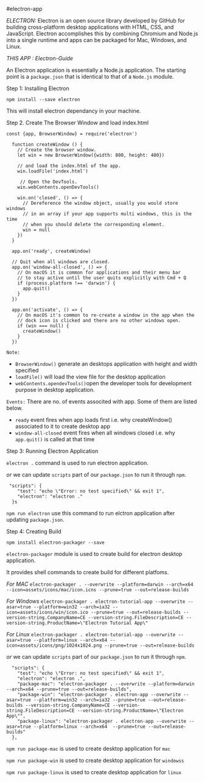 #electron-app

*ELECTRON:* Electron is an open source library developed by GitHub for building cross-platform desktop applications with HTML, CSS, and JavaScript. Electron accomplishes this by combining Chromium and Node.js into a single runtime and apps can be packaged for Mac, Windows, and Linux.

*THIS APP :  Electron-Guide*

An Electron application is essentially a Node.js application. The starting point is a `package.json` that is identical to that of a `Node.js` module.

Step 1: Installing Electron

`npm install --save electron`

This will install electron dependancy in your machine.

Step 2. Create The Browser Window and load index.html

```
const {app, BrowserWindow} = require('electron')
  
  function createWindow () {
    // Create the browser window.
    let win = new BrowserWindow({width: 800, height: 400})
  
    // and load the index.html of the app.
    win.loadFile('index.html')

     // Open the DevTools.
    win.webContents.openDevTools()

    win.on('closed', () => {
      // Dereference the window object, usually you would store windows
      // in an array if your app supports multi windows, this is the time
      // when you should delete the corresponding element.
      win = null
    })
  }
  
  app.on('ready', createWindow)

  // Quit when all windows are closed.
  app.on('window-all-closed', () => {
    // On macOS it is common for applications and their menu bar
    // to stay active until the user quits explicitly with Cmd + Q
    if (process.platform !== 'darwin') {
      app.quit()
    }
  })
  
  app.on('activate', () => {
    // On macOS it's common to re-create a window in the app when the
    // dock icon is clicked and there are no other windows open.
    if (win === null) {
      createWindow()
    }
  })

  ```

`Note:`
* `BrowserWindow()` generate an desktops application with height and width specified 
* `loadFile()` will load the view file for the desktop application
* `webContents.opendevTools()`open the developer tools for development purpose in desktop application.

`Events:` There are no. of events associted with app. Some of them are listed below.
* `ready` event fires when app loads first i.e. why createWindow() associated to it to create desktop app
* `window-all-closed` event fires when all windows closed  i.e. why `app.quit()` is called at that time


Step 3: Running Electron Application

`electron .` command is used to run electron application.

*or* we can update `scripts` part of our `package.json` to run it through `npm`.
```
 "scripts": {
    "test": "echo \"Error: no test specified\" && exit 1",
    "electron": "electron ."
  }s
```

`npm run electron` use this command to run elctron application after updating `package.json`. 

Step 4: Creating Build

`npm install electron-packager --save`

`electron-packager` module is used to create build for electron desktop application.


It provides shell commands to create build for different platfoms.

*For MAC* `electron-packager . --overwrite --platform=darwin --arch=x64 --icon=assets/icons/mac/icon.icns --prune=true --out=release-builds`

*For Windows* `electron-packager . electron-tutorial-app --overwrite --asar=true --platform=win32 --arch=ia32 --icon=assets/icons/win/icon.ico --prune=true --out=release-builds --version-string.CompanyName=CE --version-string.FileDescription=CE --version-string.ProductName=\"Electron Tutorial App\"`

*For Linux* `electron-packager . electron-tutorial-app --overwrite --asar=true --platform=linux --arch=x64 --icon=assets/icons/png/1024x1024.png --prune=true --out=release-builds`

*or* we can update `scripts` part of our `package.json` to run it through `npm`.
```
  "scripts": {
    "test": "echo \"Error: no test specified\" && exit 1",
    "electron": "electron .",
    "package-mac": "electron-packager . --overwrite --platform=darwin --arch=x64 --prune=true --out=release-builds", 
    "package-win": "electron-packager . electron-app --overwrite --asar=true --platform=win32 --arch=ia32 --prune=true --out=release-builds --version-string.CompanyName=CE --version-string.FileDescription=CE --version-string.ProductName=\"Electron App\"", 
    "package-linux": "electron-packager . electron-app --overwrite --asar=true --platform=linux --arch=x64  --prune=true --out=release-builds" 
  },
```

`npm run package-mac` is used to create desktop application for `mac`

`npm run package-win` is used to create desktop application for `windowss`

`npm run package-linux` is used to create desktop application for `linux`


